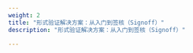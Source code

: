 ```yaml
---
weight: 2
title: "形式验证解决方案：从入门到签核（Signoff）"
description: "形式验证解决方案：从入门到签核（Signoff）"

---
```

<!--

https://www.systemverilog.io/verification/blueprint-for-formal-verification/

https://blog.csdn.net/Holden_Liu/article/details/124387333


https://singularitykchen.github.io/blog/2021/01/29/Glean-Formal-Signoff/

## 蓝图

对于任何验证方法来说，成功的关键在于制定可靠的策略。为此，这里提供一个形式化验证的解决方案。这是一个模板或验证计划，您可以在执行形式化验证时可以借鉴参考。

该解决方案简单分为 3 个步骤：

- 熟悉工具和 DUT

对形式验证来说，花一些时间来熟悉工具和待测设计（DUT）很重要，这一步视为热身。

- 属性验证（FPV）

写 SVA 不是一件容易的事，这里将是耗费大量时间的地方，测试计划在此步骤中创建和实施。

- 签核（Sign-off）

Sign-off 的最终目的是确保“你所写的内容”确实涵盖了你预期的所有场景。

## 详细策略

### 步骤 1：熟悉该工具和 DUT

1. 创建正式的测试台外壳

2. 使用该工具自动检测组合循环、算术溢出和数组超出范围索引

3. 使用工具自动检测无法访问的死代码

### 步骤 2：熟悉该工具和 DUT




是否有足够的属性来检查并覆盖所有的设计？
是否存在由于不正确的约束而导致的无效证明？
该设计是否已经经过足够深度的序列分析？
设计的哪些部分真正得到了验证？
断言可以捕获设计中所有可能的错误吗？

-->
